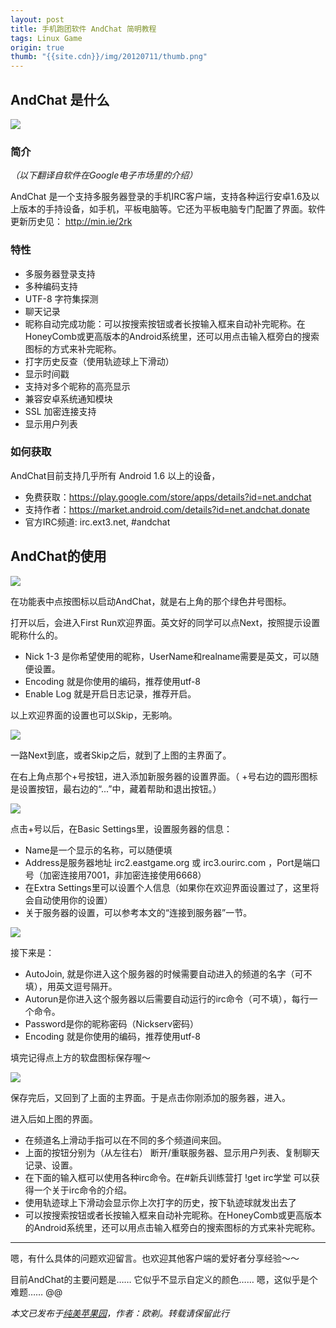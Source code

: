 ```yaml
---
layout: post
title: 手机跑团软件 AndChat 简明教程
tags: Linux Game
origin: true
thumb: "{{site.cdn}}/img/20120711/thumb.png"
---
```


## AndChat 是什么

<img src="{{site.cdn}}/img/20120711/001.png" />

### 简介

_（以下翻译自软件在Google电子市场里的介绍）_

AndChat 是一个支持多服务器登录的手机IRC客户端，支持各种运行安卓1.6及以上版本的手持设备，如手机，平板电脑等。它还为平板电脑专门配置了界面。软件更新历史见： http://min.ie/2rk

### 特性
* 多服务器登录支持
* 多种编码支持
* UTF-8 字符集探测
* 聊天记录
* 昵称自动完成功能：可以按搜索按钮或者长按输入框来自动补完昵称。在HoneyComb或更高版本的Android系统里，还可以用点击输入框旁白的搜索图标的方式来补完昵称。
* 打字历史反查（使用轨迹球上下滑动）
* 显示时间戳
* 支持对多个昵称的高亮显示
* 兼容安卓系统通知模块
* SSL 加密连接支持
* 显示用户列表

### 如何获取
AndChat目前支持几乎所有 Android 1.6 以上的设备，
* 免费获取：https://play.google.com/store/apps/details?id=net.andchat
* 支持作者：https://market.android.com/details?id=net.andchat.donate
* 官方IRC频道: irc.ext3.net, #andchat

## AndChat的使用

<img src="{{site.cdn}}/img/20120711/002.png" />

在功能表中点按图标以启动AndChat，就是右上角的那个绿色井号图标。

打开以后，会进入First Run欢迎界面。英文好的同学可以点Next，按照提示设置昵称什么的。

* Nick 1-3 是你希望使用的昵称，UserName和realname需要是英文，可以随便设置。
* Encoding 就是你使用的编码，推荐使用utf-8
* Enable Log 就是开启日志记录，推荐开启。

以上欢迎界面的设置也可以Skip，无影响。

<img src="{{site.cdn}}/img/20120711/003.png" />

一路Next到底，或者Skip之后，就到了上图的主界面了。

在右上角点那个+号按钮，进入添加新服务器的设置界面。（ +号右边的圆形图标是设置按钮，最右边的“...”中，藏着帮助和退出按钮。）

<img src="{{site.cdn}}/img/20120711/004.png" />

点击+号以后，在Basic Settings里，设置服务器的信息：
* Name是一个显示的名称，可以随便填
* Address是服务器地址 irc2.eastgame.org 或 irc3.ourirc.com ，Port是端口号（加密连接用7001，非加密连接使用6668）
* 在Extra Settings里可以设置个人信息（如果你在欢迎界面设置过了，这里将会自动使用你的设置）
* 关于服务器的设置，可以参考本文的“连接到服务器”一节。

<img src="{{site.cdn}}/img/20120711/005.png" />

接下来是：
* AutoJoin, 就是你进入这个服务器的时候需要自动进入的频道的名字（可不填），用英文逗号隔开。
* Autorun是你进入这个服务器以后需要自动运行的irc命令（可不填），每行一个命令。
* Password是你的昵称密码（Nickserv密码）
* Encoding 就是你使用的编码，推荐使用utf-8

填完记得点上方的软盘图标保存喔～

<img src="{{site.cdn}}/img/20120711/006.png" />

保存完后，又回到了上面的主界面。于是点击你刚添加的服务器，进入。

进入后如上图的界面。

* 在频道名上滑动手指可以在不同的多个频道间来回。
* 上面的按钮分别为（从左往右） 断开/重联服务器、显示用户列表、复制聊天记录、设置。
* 在下面的输入框可以使用各种irc命令。在#新兵训练营打 !get irc学堂 可以获得一个关于irc命令的介绍。
* 使用轨迹球上下滑动会显示你上次打字的历史，按下轨迹球就发出去了
* 可以按搜索按钮或者长按输入框来自动补完昵称。在HoneyComb或更高版本的Android系统里，还可以用点击输入框旁白的搜索图标的方式来补完昵称。

<hr>

嗯，有什么具体的问题欢迎留言。也欢迎其他客户端的爱好者分享经验～～

目前AndChat的主要问题是…… 它似乎不显示自定义的颜色…… 嗯，这似乎是个难题…… @@

_本文已发布于[纯美苹果园](http://www.goddessfantasy.net/bbs/index.php?topic=49557.msg449509#msg449509)，作者：欧剃。转载请保留此行_
